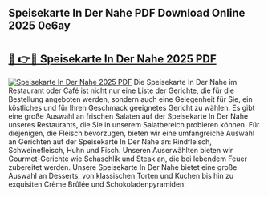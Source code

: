 ## Speisekarte In Der Nahe PDF Download Online 2025 0e6ay

# <h2><a href="http://gc5pmf.nevu.top/?p=Speisekarte+In+Der+Nahe">🔗 👉🔴 Speisekarte In Der Nahe 2025 PDF</a></h2>

[![Speisekarte In Der Nahe 2025 PDF](https://i.imgur.com/dBaPXMq.png)](http://gc5pmf.nevu.top/?p=Speisekarte+In+Der+Nahe)
Die Speisekarte In Der Nahe im Restaurant oder Café ist nicht nur eine Liste der Gerichte, die für die Bestellung angeboten werden, sondern auch eine Gelegenheit für Sie, ein köstliches und für Ihren Geschmack geeignetes Gericht zu wählen. Es gibt eine große Auswahl an frischen Salaten auf der Speisekarte In Der Nahe unseres Restaurants, die Sie in unserem Salatbereich probieren können. Für diejenigen, die Fleisch bevorzugen, bieten wir eine umfangreiche Auswahl an Gerichten auf der Speisekarte In Der Nahe an: Rindfleisch, Schweinefleisch, Huhn und Fisch. Unseren Auserwählten bieten wir Gourmet-Gerichte wie Schaschlik und Steak an, die bei lebendem Feuer zubereitet werden. Unsere Speisekarte In Der Nahe bietet eine große Auswahl an Desserts, von klassischen Torten und Kuchen bis hin zu exquisiten Crème Brûlée und Schokoladenpyramiden.
